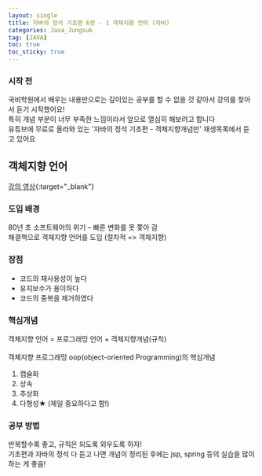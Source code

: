 ```yaml
---
layout: single
title: 자바의 정석 기초편 6장 - 1 객체지향 언어 (자바)
categories: Java_Jungsuk
tag: [JAVA]
toc: true
toc_sticky: true
---
```


### 시작 전
국비학원에서 배우는 내용만으로는 깊이있는 공부를 할 수 없을 것 같아서 강의를 찾아서 듣기 시작했어요! <br/>
특히 개념 부분이 너무 부족한 느낌이라서 앞으로 열심히 해보려고 합니다 <br/>
유튜브에 무료로 올라와 있는 '자바의 정석 기초편 - 객체지향개념만' 재생목록에서 듣고 있어요

## 객체지향 언어
[강의 영상](https://youtu.be/CXuA31XcBZ0){:target="_blank"}

### 도입 배경
80년 초 소프트웨어의 위기 – 빠른 변화를 못 쫓아 감 <br/>
해결책으로 객체지향 언어를 도입 (절차적 => 객체지향) <br/>

### 장점

 * 코드의 재사용성이 높다
 * 유지보수가 용이하다
 * 코드의 중복을 제거하였다

### 핵심개념
객체지향 언어 = 프로그래밍 언어 + 객체지향개념(규칙)
<br/><br/>
객체지향 프로그래밍 oop(object-oriented Programming)의 핵심개념

 1.	캡슐화
 2.	상속
 3.	추상화
 4.	다형성★ (제일 중요하다고 함!)

### 공부 방법
반복할수록 좋고, 규칙은 되도록 외우도록 하자! <br/>
기초편과 자바의 정석 다 듣고 나면 개념이 정리된 후에는 jsp, spring 등의 실습을 많이 하는 게 좋음!